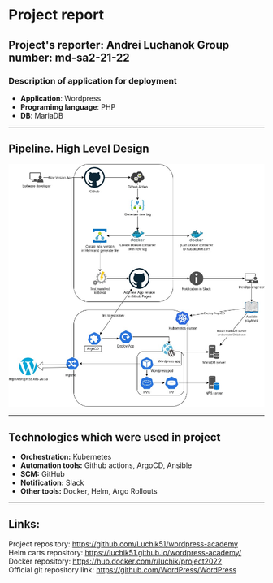# Project report

Project's reporter: **Andrei Luchanok**
Group number: **md-sa2-21-22**
---
### Description of application for deployment
- **Application**: Wordpress
- **Programimg language**: PHP
- **DB**: MariaDB
---
## Pipeline. High Level Design

![alt text](figures/Diagram.jpg)

---
## Technologies which were used in project
- **Orchestration:** Kubernetes
- **Automation tools:** Github actions, ArgoCD, Ansible
- **SCM:** GitHub
- **Notification:** Slack
- **Other tools:** Docker, Helm, Argo Rollouts
---

## Links: 
Project repository: https://github.com/Luchik51/wordpress-academy \
Helm carts repository: https://luchik51.github.io/wordpress-academy/ \
Docker repository: https://hub.docker.com/r/luchik/project2022 \
Official git repository link: https://github.com/WordPress/WordPress
